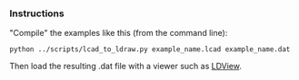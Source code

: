 ### Instructions ###
"Compile" the examples like this (from the command line):
```
python ../scripts/lcad_to_ldraw.py example_name.lcad example_name.dat
```
Then load the resulting .dat file with a viewer such as [LDView](http://ldview.sourceforge.net/).
